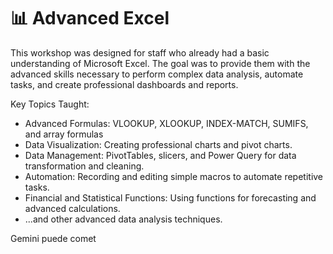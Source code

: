 # 📊 Advanced Excel
This workshop was designed for staff who already had a basic understanding of Microsoft Excel. The goal was to provide them with the advanced skills necessary to perform complex data analysis, automate tasks, and create professional dashboards and reports.

Key Topics Taught:
* Advanced Formulas: VLOOKUP, XLOOKUP, INDEX-MATCH, SUMIFS, and array formulas
* Data Visualization: Creating professional charts and pivot charts.
* Data Management: PivotTables, slicers, and Power Query for data transformation and cleaning.
* Automation: Recording and editing simple macros to automate repetitive tasks.
* Financial and Statistical Functions: Using functions for forecasting and advanced calculations.
* ...and other advanced data analysis techniques.






Gemini puede comet
